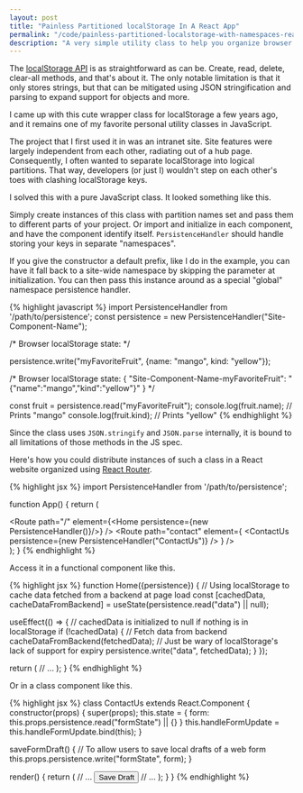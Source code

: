 ```yaml
---
layout: post
title: "Painless Partitioned localStorage In A React App"
permalink: "/code/painless-partitioned-localstorage-with-namespaces-react-router"
description: "A very simple utility class to help you organize browser localStorage items on your website, partitioned into namespaces. Including React and React Router examples."
---
```


The [localStorage API](https://developer.mozilla.org/en-US/docs/Web/API/Window/localStorage) is as straightforward as can be. Create, read, delete, clear-all methods, and that's about it. The only notable limitation is that it only stores strings, but that can be mitigated using JSON stringification and parsing to expand support for objects and more.

I came up with this cute wrapper class for localStorage a few years ago, and it remains one of my favorite personal utility classes in JavaScript.

<!--more-->

The project that I first used it in was an intranet site. Site features were largely independent from each other, radiating out of a hub page. Consequently, I often wanted to separate localStorage into logical partitions. That way, developers (or just I) wouldn't step on each other's toes with clashing localStorage keys.

I solved this with a pure JavaScript class. It looked something like this.

<script src="https://gist.github.com/Antrikshy/41ab89840f367c1ae900a319e1bb63e7.js"></script>

Simply create instances of this class with partition names set and pass them to different parts of your project. Or import and initialize in each component, and have the component identify itself. `PersistenceHandler` should handle storing your keys in separate "namespaces".

If you give the constructor a default prefix, like I do in the example, you can have it fall back to a site-wide namespace by skipping the parameter at initialization. You can then pass this instance around as a special "global" namespace persistence handler.

{% highlight javascript %}
import PersistenceHandler from '/path/to/persistence';
const persistence = new PersistenceHandler("Site-Component-Name");

/* Browser localStorage state: <empty> */

persistence.write("myFavoriteFruit", {name: "mango", kind: "yellow"});

/*
Browser localStorage state:
{
  "Site-Component-Name-myFavoriteFruit": "{"name":"mango","kind":"yellow"}"
}
*/

const fruit = persistence.read("myFavoriteFruit");
console.log(fruit.name);  // Prints "mango"
console.log(fruit.kind);  // Prints "yellow"
{% endhighlight %}

Since the class uses `JSON.stringify` and `JSON.parse` internally, it is bound to all limitations of those methods in the JS spec.

Here's how you could distribute instances of such a class in a React website organized using [React Router](https://github.com/remix-run/react-router).

{% highlight jsx %}
import PersistenceHandler from '/path/to/persistence';

function App() {
  return (
    <div className="App">
      <Routes>
        <Route
          path="/"
          element={<Home persistence={new PersistenceHandler()}/>}
        />
        <Route
          path="contact"
          element={
            <ContactUs
              persistence={new PersistenceHandler("ContactUs")}
            />
          }
        />
      </Routes>
    </div>
  );
}
{% endhighlight %}

Access it in a functional component like this.

{% highlight jsx %}
function Home({persistence}) {
  // Using localStorage to cache data fetched from a backend at page load
  const [cachedData, cacheDataFromBackend] =
    useState(persistence.read("data") || null);

  useEffect(() => {
    // cachedData is initialized to null if nothing is in localStorage
    if (!cachedData) {
      // Fetch data from backend
      cacheDataFromBackend(fetchedData);
      // Just be wary of localStorage's lack of support for expiry
      persistence.write("data", fetchedData);
    }
  });

  return (
    // ...
  );
}
{% endhighlight %}

Or in a class component like this.

{% highlight jsx %}
class ContactUs extends React.Component {
  constructor(props) {
    super(props);
    this.state = {
      form: this.props.persistence.read("formState") || {}
    }
    this.handleFormUpdate = this.handleFormUpdate.bind(this);
  }

  saveFormDraft() {
    // To allow users to save local drafts of a web form
    this.props.persistence.write("formState", form);
  }

  render() {
    return (
      // ...
      <button onClick={this.saveFormDraft}>Save Draft</button>
      // ...
    );
  }
}
{% endhighlight %}

